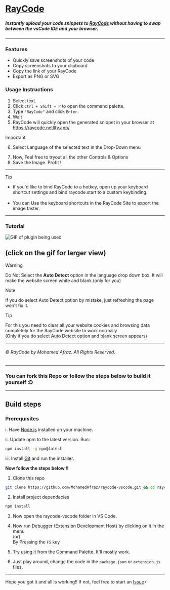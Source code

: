 # [RayCode](https://raycode.netlify.app/)

##### Instantly upload your code snippets to [RayCode](https://raycode.netlify.app) without having to swap between the vsCode IDE and your browser.
___

### Features

- Quickly save screenshots of your code
- Copy screenshots to your clipboard
- Copy the link of your RayCode
- Export as PNG or SVG

### Usage Instructions
1. Select text.
2. Click `Ctrl + Shift + P` to open the command palette.
3. Type `"RayCode"` and click `Enter`.
4. Wait
5. RayCode will quickly open the generated snippet in your browser at https://raycode.netlify.app/
> [!IMPORTANT]
> 6. Select Language of the selected text in the Drop-Down menu
7. Now, Feel free to tryout all the other Controls & Options 
8. Save the Image. Profit !!

___
> [!TIP]
> - If you'd like to bind RayCode to a hotkey, open up your keyboard shortcut settings and bind raycode.start to a custom keybinding. <br><br>
> - You can Use the keyboard shortcuts in the RayCode Site to export the image faster.
---

### Tutorial
![GIF of plugin being used](https://i.imgur.com/amr6YFB.gif)

(click on the gif for larger view)
---

> [!WARNING]
> Do Not Select the **Auto Detect** option in the language drop down box. It will make the website screen white and blank (only for you)

> [!NOTE]
> If you do select Auto Detect option by mistake, just refreshing the page won't fix it.

>[!TIP]
> For this you need to clear all your website cookies and browsing data completely for the RayCode website to work normally <br> (Only if you do select Auto Detect option and blank screen appears)
---
###### &copy; RayCode by Mohamed Afraz. All Rights Reserved.
---
### You can fork this Repo or follow the steps below to build it yourself :D
---
## Build steps

### Prerequisites

i. Have [Node.js](https://nodejs.org/en/) installed on your machine.

ii. Update npm to the latest version. Run:

 ```bash
 npm install -g npm@latest
 ```

iii. Install [Git](https://git-scm.com/downloads) and run the installer.

**Now follow the steps below !!**


1. Clone this repo

```bash
git clone https://github.com/MohamedAfraz/raycode-vscode.git && cd raycode-vscode
```

2. Install project dependecies

```bash
npm install
```

3. Now open the raycode-vscode folder in VS Code.
   
4. Now run Debugger (Extension Development Host) by clicking on it in the menu <br> (or) <br> By Pressing the `F5` key

5. Try using it from the Command Palette. It'll mostly work.

6. Just play around, change the code in the `package.json` or `extension.js` files.
---
Hope you got it and all is working!! If not, feel free to start an [Issue](https://github.com/MohamedAfraz/raycode-vscode/issues)⚡
